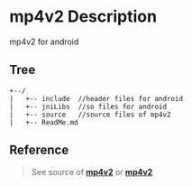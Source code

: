 # mp4v2 Description
mp4v2 for android

## Tree
```
+--/
|   +-- include  //header files for android
|   +-- jniLibs  //so files for android
|   +-- source   //source files of mp4v2
|   +-- ReadMe.md
```

## Reference

>See source of <a href="https://code.google.com/archive/p/mp4v2/" target="_blank">**mp4v2**</a> or <a href="https://github.com/momo0853/mp4v2" target="_blank">**mp4v2**</a>
